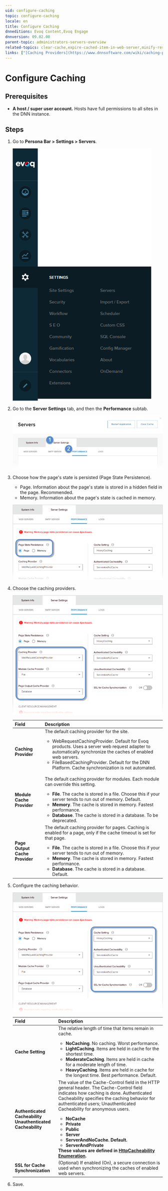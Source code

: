 ```yaml
---
uid: configure-caching
topic: configure-caching
locale: en
title: Configure Caching
dnneditions: Evoq Content,Evoq Engage
dnnversion: 09.02.00
parent-topic: administrators-servers-overview
related-topics: clear-cache,expire-cached-item-in-web-server,minify-resource-files
links: ["[Caching Providers](https://www.dnnsoftware.com/wiki/caching-providers)"]
---
```


# Configure Caching

## Prerequisites

*   **A host / super user account.** Hosts have full permissions to all sites in the DNN instance.

## Steps

1.  Go to **Persona Bar \> Settings \> Servers**.

    ![Persona Bar > Settings > Servers](/images/scr-pbar-host-Settings-E91.png)


2.  Go to the **Server Settings** tab, and then the **Performance** subtab.

    ![Server Settings > Performance](/images/scr-pbtabs-host-Settings-Servers-ServerSettings-Performance-E90.png)

3.  Choose how the page's state is persisted (Page State Persistence).

    *   Page. Information about the page's state is stored in a hidden field in the page. Recommended.
    *   Memory. Information about the page's state is cached in memory.



    ![Page State Persistence](/images/scr-Servers-ServerSettings-Performance-PageStatePersistence-E90.png)



4.  Choose the caching providers.



    ![Caching Providers](/images/scr-Servers-ServerSettings-Performance-CachingProviders-E90.png)


    |**Field**|**Description**|
    |---|---|
    |<strong>Caching Provider</strong>|The default caching provider for the site.<ul><li>WebRequestCachingProvider. Default for Evoq products. Uses a server web request adapter to automatically synchronize the caches of enabled web servers.</li><li>FileBasedCachingProvider. Default for the DNN Platform. Cache synchronization is not automated.</li><ul>|
    |<strong>Module Cache Provider<strong>|The default caching provider for modules. Each module can override this setting.<ul><li><strong>File</strong>. The cache is stored in a file. Choose this if your server tends to run out of memory. Default.</li><li><strong>Memory</strong>. The cache is stored in memory. Fastest performance.</li><li><strong>Database</strong>. The cache is stored in a database. To be deprecated.</li></ul>|
    |<strong>Page Output Cache Provider</strong>|The default caching provider for pages. Caching is enabled for a page, only if the cache timeout is set for that page.<ul><li><strong> File</strong>. The cache is stored in a file. Choose this if your server tends to run out of memory.</li><li><strong>Memory</strong>. The cache is stored in memory. Fastest performance.</li><li><strong>Database</strong>. The cache is stored in a database. Default.</li></ul>|

5.  Configure the caching behavior.



    ![Cachin behavior settings](/images/scr-Servers-ServerSettings-Performance-CachingBehavior-E90.png)

      |**Field**|**Description**|
      |---|---|
      |<strong>Cache Setting</strong>|The relative length of time that items remain in cache.<ul><li><strong>NoCaching</strong>. No caching. Worst performance.</li><li><strong>LightCaching</strong>. Items are held in cache for the shortest time.</li><li><strong>ModerateCaching</strong>. Items are held in cache for a moderate length of time.</li><li><strong>HeavyCaching</strong>. Items are held in cache for the longest time. Best performance. Default.</li></ul>|
      |<strong>Authenticated Cacheability<br />Unauthenticated Cacheability</strong>|The value of the Cache-Control field in the HTTP general header. The Cache-Control field indicates how caching is done. Authenticated Cacheability specifies the caching behavior for authenticated users; Unauthenticated Cacheability for anonymous users.<ul><li><strong>NoCache</strong></li><li><strong>Private</li><li><strong>Public</strong></li><li><strong>Server</strong></li><li><strong>ServerAndNoCache.</strong> Default.</li><li><strong>ServerAndPrivate</strong></li></ul>These values are defined in [HttpCacheability Enumeration](https://msdn.microsoft.com/en-us/system.web.httpcacheability.aspx).|
      |<strong>SSL for Cache Synchronization</strong>|(Optional) If enabled (On), a secure connection is used when synchronizing the caches of enabled web servers.|

6.  Save.

